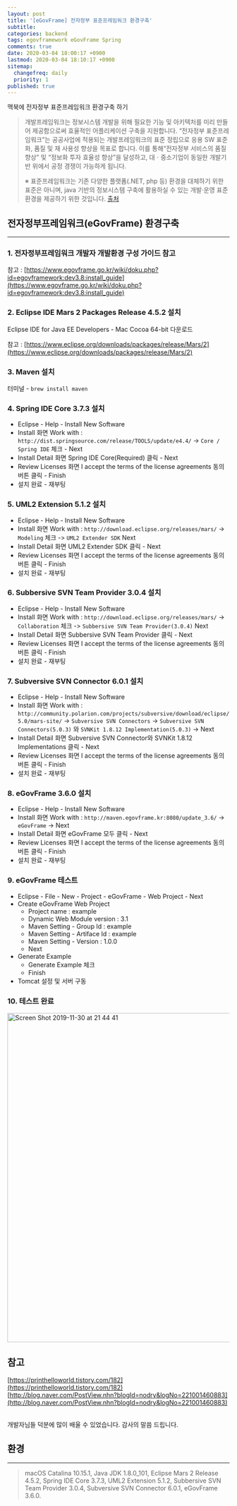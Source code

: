 ```yaml
---
layout: post
title: '[eGovFrame] 전자정부 표준프레임워크 환경구축'
subtitle: 
categories: backend
tags: egovframework eGovFrame Spring
comments: true
date: 2020-03-04 18:00:17 +0900
lastmod: 2020-03-04 18:10:17 +0900
sitemap:
  changefreq: daily
  priority: 1
published: true
---
```


맥북에 전자정부 표준프레임워크 환경구축 하기<br />

> 개발프레임워크는 정보시스템 개발을 위해 필요한 기능 및 아키텍처를 미리 만들어 제공함으로써 효율적인 어플리케이션 구축을 지원합니다. “전자정부 표준프레임워크”는 공공사업에 적용되는 개발프레임워크의 표준 정립으로 응용 SW 표준화, 품질 및 재 사용성 향상을 목표로 합니다. 이를 통해“전자정부 서비스의 품질향상” 및 “정보화 투자 효율성 향상”을 달성하고, 대ㆍ중소기업이 동일한 개발기반 위에서 공정 경쟁이 가능하게 됩니다.
>
> ※ 표준프레임워크는 기존 다양한 플랫폼(.NET, php 등) 환경을 대체하기 위한 표준은 아니며, java 기반의 정보시스템 구축에 활용하실 수 있는 개발·운영 표준 환경을 제공하기 위한 것입니다. [출처](https://www.egovframe.go.kr/EgovIntro.jsp?menu=1&submenu=1)



## 전자정부프레임워크(eGovFrame) 환경구축
---
### 1. 전자정부프레임워크 개발자 개발환경 구성 가이드 참고

참고 : [https://www.egovframe.go.kr/wiki/doku.php?id=egovframework:dev3.8:install_guide](https://www.egovframe.go.kr/wiki/doku.php?id=egovframework:dev3.8:install_guide)



### 2. Eclipse IDE Mars 2 Packages Release 4.5.2 설치

Eclipse IDE for Java EE Developers - Mac Cocoa 64-bit 다운로드<br />

참고 : [https://www.eclipse.org/downloads/packages/release/Mars/2](https://www.eclipse.org/downloads/packages/release/Mars/2)



###  3. Maven 설치

터미널 - ``brew install maven`` 



### 4. Spring IDE Core 3.7.3 설치

- Eclipse - Help - Install New Software
- Install 화면
  Work with : ``http://dist.springsource.com/release/TOOLS/update/e4.4/`` -> ``Core / Spring IDE`` 체크 - Next
- Install Detail 화면
  Spring IDE Core(Required) 클릭 - Next 
- Review Licenses 화면
  I accept the terms of the license agreements 동의 버튼 클릭 - Finish
- 설치 완료 - 재부팅



### 5. UML2 Extension 5.1.2 설치

- Eclipse - Help - Install New Software
- Install 화면
  Work with : ``http://download.eclipse.org/releases/mars/`` -> ``Modeling`` 체크 -> ``UML2 Extender SDK`` Next
- Install Detail 화면
  UML2 Extender SDK 클릭 - Next 
- Review Licenses 화면
  I accept the terms of the license agreements 동의 버튼 클릭 - Finish
- 설치 완료 - 재부팅



### 6. Subbersive SVN Team Provider 3.0.4 설치

- Eclipse - Help - Install New Software
- Install 화면
  Work with : ``http://download.eclipse.org/releases/mars/`` -> ``Collaboration`` 체크 -> ``Subbersive SVN Team Provider(3.0.4)`` Next
- Install Detail 화면
  Subbersive SVN Team Provider 클릭 - Next 
- Review Licenses 화면
  I accept the terms of the license agreements 동의 버튼 클릭 - Finish
- 설치 완료 - 재부팅



### 7. Subversive SVN Connector 6.0.1 설치

- Eclipse - Help - Install New Software
- Install 화면
  Work with : ``http://community.polarion.com/projects/subversive/download/eclipse/5.0/mars-site/`` -> ``Subversive SVN Connectors`` -> ``Subversive SVN Connectors(5.0.3)`` 와 ``SVNKit 1.8.12 Implementation(5.0.3)`` -> Next
- Install Detail 화면
  Subversive SVN Connector와 SVNKit 1.8.12 Implementations 클릭 - Next 
- Review Licenses 화면
  I accept the terms of the license agreements 동의 버튼 클릭 - Finish
- 설치 완료 - 재부팅



### 8. eGovFrame 3.6.0 설치

- Eclipse - Help - Install New Software
- Install 화면
  Work with : ``http://maven.egovframe.kr:8080/update_3.6/`` -> ``eGovFrame`` -> Next
- Install Detail 화면
  eGovFrame 모두 클릭 - Next 
- Review Licenses 화면
  I accept the terms of the license agreements 동의 버튼 클릭 - Finish
- 설치 완료 - 재부팅



### 9. eGovFrame 테스트

- Eclipse - File - New - Project - eGovFrame - Web Project - Next
- Create eGovFrame Web Project
  - Project name : example
  - Dynamic Web Module version : 3.1
  - Maven Setting - Group Id : example
  - Maven Setting - Artiface Id : example
  - Maven Setting - Version : 1.0.0
  - Next
- Generate Example 
  - Generate Example 체크
  - Finish
- Tomcat 설정 및 서버 구동



### 10. 테스트 완료

<img width="746" alt="Screen Shot 2019-11-30 at 21 44 41" src="https://user-images.githubusercontent.com/46523571/69900751-b03f3a80-13ba-11ea-948b-c56f52d02960.png">



## 참고
[https://printhelloworld.tistory.com/182](https://printhelloworld.tistory.com/182)<br/>
[http://blog.naver.com/PostView.nhn?blogId=nodry&logNo=221001460883](http://blog.naver.com/PostView.nhn?blogId=nodry&logNo=221001460883)<br/>

<br/>
개발자님들 덕분에 많이 배울 수 있었습니다. 감사의 말씀 드립니다.<br/>



## 환경
---
> macOS Catalina 10.15.1,
> Java JDK 1.8.0_101,
> Eclipse Mars 2 Release 4.5.2,
> Spring IDE Core 3.7.3,
> UML2 Extension 5.1.2,
> Subbersive SVN Team Provider 3.0.4,
> Subversive SVN Connector 6.0.1,
> eGovFrame 3.6.0.